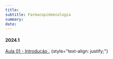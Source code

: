 ```yaml
---
title: 
subtitle: Farmacopidemiologia
summary: 
date: 
---
```


#### **2024.1**

<a href=""> Aula 01 - Introdução .</a>
{style="text-align: justify;"}
